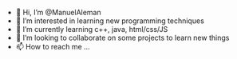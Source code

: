 - 👋 Hi, I’m @ManuelAleman
- 👀 I’m interested in learning new programming techniques
- 🌱 I’m currently learning c++, java, html/css/JS
- 💞️ I’m looking to collaborate on some projects to learn new things
- 📫 How to reach me ...

<!---
ManuelAleman/ManuelAleman is a ✨ special ✨ repository because its `README.md` (this file) appears on your GitHub profile.
You can click the Preview link to take a look at your changes.
--->
